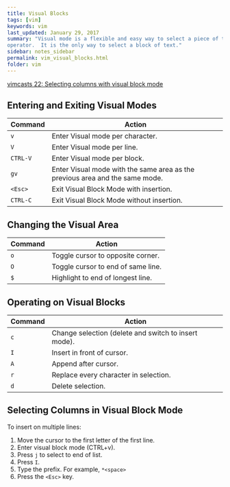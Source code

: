 ```yaml
---
title: Visual Blocks 
tags: [vim]
keywords: vim 
last_updated: January 29, 2017
summary: "Visual mode is a flexible and easy way to select a piece of text for an
operator.  It is the only way to select a block of text."
sidebar: notes_sidebar
permalink: vim_visual_blocks.html
folder: vim 
---
```


[vimcasts 22: Selecting columns with visual block mode](http://vimcasts.org/episodes/selecting-columns-with-visual-block-mode/)

## Entering and Exiting Visual Modes

Command	| Action
-------- | --------
`v` | Enter Visual mode per character.
`V` | Enter Visual mode per line.
`CTRL-V` | Enter Visual mode per block.
`gv` | Enter Visual mode with the same area as the previous area and the same mode. 
`<Esc>` | Exit Visual Block Mode with insertion.
`CTRL-C`| Exit Visual Block Mode without insertion.

## Changing the Visual Area

Command	| Action
-------- | --------
`o`	| Toggle cursor to opposite corner.
`O`	| Toggle cursor to end of same line.
`$`	| Highlight to end of longest line.

## Operating on Visual Blocks 

Command	| Action
-------- | --------
`c` |	Change selection (delete and switch to insert mode).
`I`	| Insert in front of cursor.
`A`	| Append after cursor.
`r`	| Replace every character in selection.
`d`	| Delete selection.


## Selecting Columns in Visual Block Mode

To insert on multiple lines:

1. Move the cursor to the first letter of the first line.
2. Enter visual block mode (CTRL+v).
3. Press `j` to select to end of list.
4. Press `I`.
5. Type the prefix. For example, `*<space>`
6. Press the `<Esc>` key.

